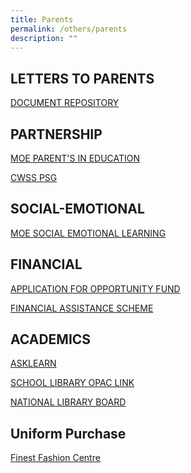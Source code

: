 ```yaml
---
title: Parents
permalink: /others/parents
description: ""
---
```

LETTERS TO PARENTS
------------------

[DOCUMENT REPOSITORY](https://staging.d2q8d178bncjmq.amplifyapp.com/others/parents/document-repository)

PARTNERSHIP
-----------

[MOE PARENT'S IN EDUCATION](http://parents-in-education.moe.gov.sg/)

[CWSS PSG](https://www.cwssdocs.org/parent-support-group.html)

SOCIAL-EMOTIONAL
----------------

[MOE SOCIAL EMOTIONAL LEARNING](http://www.moe.gov.sg/education/programmes/social-emotional-learning/)

FINANCIAL
---------

[APPLICATION FOR OPPORTUNITY FUND](https://www.commonwealthsec.moe.edu.sg/qql/slot/u156/Opportunity%20fund%20guidelines%20cum%20parents%20letter%20(6%20Dec%202019).pdf)  
  
  
[FINANCIAL ASSISTANCE SCHEME](https://www.commonwealthsec.moe.edu.sg/qql/slot/u156/Opportunity%20fund%20guidelines%20cum%20parents%20letter%20(6%20Dec%202019).pdf)  
  
  

ACADEMICS
---------

[ASKLEARN](https://lms.asknlearn.com/CWSS/logon_new.aspx)

[SCHOOL LIBRARY OPAC LINK](http://commonwealthsec.spydus.com.sg/cgi-bin/spydus.exe/MSGTRN/OPAC/HOME)

[NATIONAL LIBRARY BOARD](http://www.nlb.gov.sg/)

Uniform Purchase
----------------

[Finest Fashion Centre](https://finestuniform.com/)